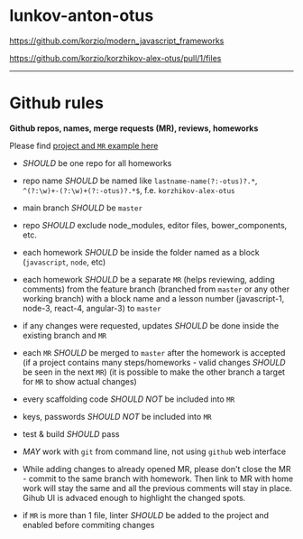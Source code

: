 # lunkov-anton-otus

https://github.com/korzio/modern_javascript_frameworks

https://github.com/korzio/korzhikov-alex-otus/pull/1/files

---

# Github rules

**Github repos, names, merge requests (MR), reviews, homeworks**

Please find [project and `MR` example here](https://github.com/korzio/korzhikov-alex-otus/pull/1)

- *SHOULD* be one repo for all homeworks
- repo name *SHOULD* be named like `lastname-name(?:-otus)?.*`, `^(?:\w)+-(?:\w)+(?:-otus)?.*$`, f.e. `korzhikov-alex-otus`
- main branch *SHOULD* be `master`
- repo *SHOULD* exclude node_modules, editor files, bower_components, etc.

- each homework *SHOULD* be inside the folder named as a block (`javascript`, `node`, etc)
- each homework *SHOULD* be a separate `MR` (helps reviewing, adding comments) from the feature branch (branched from `master` or any other working branch) with a block name and a lesson number (javascript-1, node-3, react-4, angular-3) to `master`
- if any changes were requested, updates *SHOULD* be done inside the existing branch and `MR`
- each `MR` *SHOULD* be merged to `master` after the homework is accepted
(if a project contains many steps/homeworks - valid changes *SHOULD* be seen in the next `MR`)
(it is possible to make the other branch a target for `MR` to show actual changes)
- every scaffolding code *SHOULD NOT* be included into `MR`
- keys, passwords *SHOULD NOT* be included into `MR`

- test & build *SHOULD* pass
- *MAY* work with `git` from command line, not using `github` web interface
- While adding changes to already opened MR, please don't close the MR - commit to the same branch with homework. Then link to MR with home work will stay the same and all the previous comments will stay in place. Gihub UI is advaced enough to highlight the changed spots.
- if `MR` is more than 1 file, linter *SHOULD* be added to the project and enabled before commiting changes
